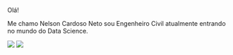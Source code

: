 
Olá! 


Me chamo Nelson Cardoso Neto sou Engenheiro Civil atualmente entrando no mundo do Data Science.  



<div> 
  <a href = "mailto:nelsongcn@hotmail.com"><img src="https://img.shields.io/badge/-Email-%23333?style=for-the-badge&logo=gmail&logoColor=white" target="_blank"></a>
  <a href="http://www.linkedin.com/in/nelson-gonçalves-cardoso-neto-a60445104" target="_blank"><img src="https://img.shields.io/badge/-LinkedIn-%230077B5?style=for-the-badge&logo=linkedin&logoColor=white" target="_blank"></a> 
 </div>
